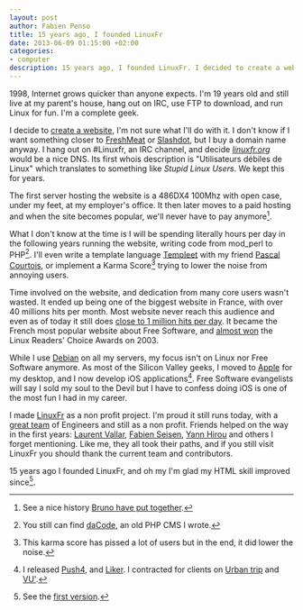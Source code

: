 ```yaml
--- 
layout: post
author: Fabien Penso
title: 15 years ago, I founded LinuxFr
date: 2013-06-09 01:15:00 +02:00
categories: 
- computer
description: 15 years ago, I founded LinuxFr. I decided to create a website, I'm not sure what I'll do with it. I don't know if I want something closer to FreshMeat or Slashdot, but I bought a domain name anyway.
---
```


1998, Internet grows quicker than anyone expects. I'm 19 years old and still
live at my parent's house, hang out on IRC, use FTP to download, and run
Linux for fun. I'm a complete geek.

I decide to [create a
website](http://linuxfr.org/images/historique/28juin1998.jpg), I'm not sure
what I'll do with it. I don't know if I want something closer to
[FreshMeat](http://freecode.com/) or [Slashdot](http://www.slashdot.org/), but
I buy a domain name anyway. I hang out on #Linuxfr, an IRC channel, and decide
*[linuxfr.org](http://linuxfr.org)* would be a nice DNS. Its first whois
description is "Utilisateurs débiles de Linux" which translates to something
like *Stupid Linux Users*. We kept this for years.

The first server hosting the website is a 486DX4 100Mhz with open case, under
my feet, at my employer's office. It then later moves to a paid hosting and when
the site becomes popular, we'll never have to pay anymore[^1].

What I don't know at the time is I will be spending literally hours per day in
the following years running the website, writing code from mod_perl to PHP[^2].
I'll even write a template language [Templeet](http://www.templeet.org) with my
friend [Pascal Courtois](http://fr.linkedin.com/pub/pascal-courtois/0/949/a60),
or implement a Karma Score[^3] trying to lower the noise from annoying users.

Time involved on the website, and dedication from many core users wasn't
wasted. It ended up being one of the biggest website in France, with over 40
millions hits per month. Most website never reach this audience and even as of
today it still does [close to 1 million hits per
day](http://linuxfr.org/webalizer/). It became the French most popular website
about Free Software, and [almost
won](http://www.linuxjournal.com/article/7029?page=0,3) the Linux Readers'
Choice Awards on 2003.

While I use [Debian](http://www.debian.org) on all my servers, my focus isn't
on Linux nor Free Software anymore. As most of the Silicon Valley geeks, I
moved to [Apple](http://www.apple.com) for my desktop, and I now develop iOS
applications[^4]. Free Software evangelists will say I sold my soul to the Devil
but I have to confess doing iOS is one of the most fun I had in my career.

I made [LinuxFr](http://linuxfr.org) as a non profit project. I'm proud it
still runs today, with a [great team](http://linuxfr.org/team) of Engineers and
still as a non profit. Friends helped on the way in the first years: [Laurent
Vallar](https://plus.google.com/116243126673573792336/), [Fabien
Seisen](http://fr.linkedin.com/in/fabienseisen), [Yann
Hirou](http://www.hirou.org/) and others I forget mentioning. Like me, they all
took their paths, and if you still visit LinuxFr you should thank the current
team and contributors.

15 years ago I founded LinuxFr, and oh my I'm glad my HTML skill improved
since[^5].

[^1]: See a nice history [Bruno have put together](http://linuxfr.org/images/historique/rmll2008/rmll2008_linuxfr_org.pdf).
[^2]: You still can find [daCode](http://dacode.sourceforge.net/index.en.html), an old PHP CMS I wrote.
[^3]: This karma score has pissed a lot of users but in the end, it did lower the noise.
[^4]: I released [Push4](http://2apn.com), and [Liker](http://likerapp.com/purchase). I contracted for clients on [Urban trip](http://urbantripapp.com) and [VU'](http://www.agencevu.com/iphone/).
[^5]: See the [first version](http://linuxfr.org/images/historique/avril1999.html).

